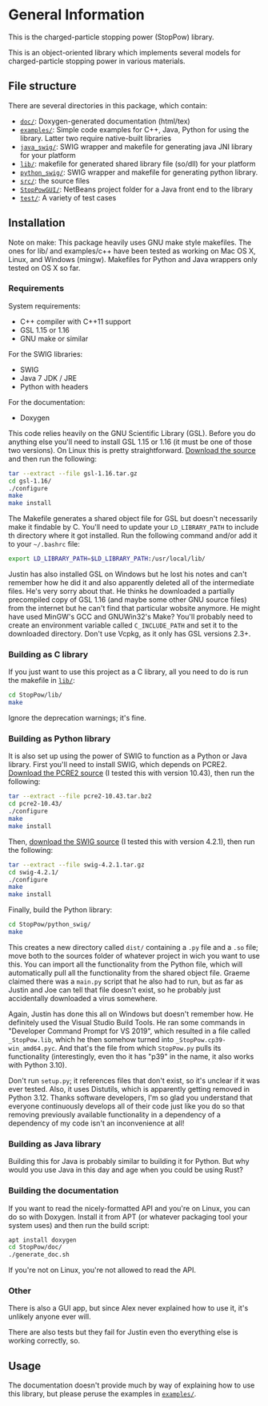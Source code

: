 General Information
===================

This is the charged-particle stopping power (StopPow) library.

This is an object-oriented library which implements several models
for charged-particle stopping power in various materials.

## File structure

There are several directories in this package, which contain:

- [`doc/`](doc/): Doxygen-generated documentation (html/tex)
- [`examples/`](examples/): Simple code examples for C++, Java, Python for using the library. Latter two require native-built libraries
- [`java_swig/`](java_swig/): SWIG wrapper and makefile for generating java JNI library for your platform
- [`lib/`](lib/): makefile for generated shared library file (so/dll) for your platform
- [`python_swig/`](python_swig/): SWIG wrapper and makefile for generating python library.
- [`src/`](src/): the source files
- [`StopPowGUI/`](StopPowGUI/): NetBeans project folder for a Java front end to the library
- [`test/`](test/): A variety of test cases

## Installation

Note on make:
This package heavily uses GNU make style makefiles.
The ones for lib/ and examples/c++ have been tested as working on Mac OS X, Linux, and Windows (mingw).
Makefiles for Python and Java wrappers only tested on OS X so far.

### Requirements

System requirements:
- C++ compiler with C++11 support
- GSL 1.15 or 1.16
- GNU make or similar

For the SWIG libraries:
- SWIG
- Java 7 JDK / JRE
- Python with headers

For the documentation:
- Doxygen

This code relies heavily on the GNU Scientific Library (GSL).
Before you do anything else you'll need to install GSL 1.15 or 1.16 (it must be one of those two versions).
On Linux this is pretty straightforward.
[Download the source](https://www.gnu.org/software/gsl/#downloading) and then run the following:
~~~bash
tar --extract --file gsl-1.16.tar.gz
cd gsl-1.16/
./configure
make
make install
~~~

The Makefile generates a shared object file for GSL but doesn't necessarily make it findable by C.
You'll need to update your `LD_LIBRARY_PATH` to include th directory where it got installed.
Run the following command and/or add it to your `~/.bashrc` file:
~~~bash
export LD_LIBRARY_PATH=$LD_LIBRARY_PATH:/usr/local/lib/
~~~

Justin has also installed GSL on Windows but he lost his notes and can't remember how he did it and also apparently deleted all of the intermediate files.
He's very sorry about that.
He thinks he downloaded a partially precompiled copy of GSL 1.16 (and maybe some other GNU source files) from the internet but he can't find that particular wobsite anymore.
He might have used MinGW's GCC and GNUWin32's Make?
You'll probably need to create an environment variable called `C_INCLUDE_PATH` and set it to the downloaded directory.
Don't use Vcpkg, as it only has GSL versions 2.3+.

### Building as C library

If you just want to use this project as a C library, all you need to do is run the makefile in [`lib/`](lib/):
~~~bash
cd StopPow/lib/
make
~~~

Ignore the deprecation warnings; it's fine.

### Building as Python library

It is also set up using the power of SWIG to function as a Python or Java library.
First you'll need to install SWIG, which depends on PCRE2.
[Download the PCRE2 source](https://github.com/PCRE2Project/pcre2/tags) (I tested this with version 10.43), then run the following:
~~~bash
tar --extract --file pcre2-10.43.tar.bz2
cd pcre2-10.43/
./configure
make
make install
~~~

Then, [download the SWIG source](https://www.swig.org/download.html) (I tested this with version 4.2.1), then run the following:
~~~bash
tar --extract --file swig-4.2.1.tar.gz
cd swig-4.2.1/
./configure
make
make install
~~~

Finally, build the Python library:
~~~bash
cd StopPow/python_swig/
make
~~~

This creates a new directory called `dist/` containing a `.py` file and a `.so` file; move both to the sources folder of whatever project in wich you want to use this.
You can import all the functionality from the Python file, which will automatically pull all the functionality from the shared object file.
Graeme claimed there was a `main.py` script that he also had to run, but as far as Justin and Joe can tell that file doesn't exist, so he probably just accidentally downloaded a virus somewhere.

Again, Justin has done this all on Windows but doesn't remember how.
He definitely used the Visual Studio Build Tools.
He ran some commands in "Developer Command Prompt for VS 2019", which resulted in a file called `_StopPow.lib`,
which he then somehow turned into `_StopPow.cp39-win_amd64.pyc`.
And that's the file from which `StopPow.py` pulls its functionality
(interestingly, even tho it has "p39" in the name, it also works with Python 3.10).

Don't run `setup.py`; it references files that don't exist, so it's unclear if it was ever tested.
Also, it uses Distutils, which is apparently getting removed in Python 3.12.
Thanks software developers, I'm so glad you understand that everyone continuously develops all of their code just like you do so that removing previously available functionality in a dependency of a dependency of my code isn't an inconvenience at all!

### Building as Java library

Building this for Java is probably similar to building it for Python.
But why would you use Java in this day and age when you could be using Rust?

### Building the documentation

If you want to read the nicely-formatted API and you're on Linux, you can do so with Doxygen.
Install it from APT (or whatever packaging tool your system uses) and then run the build script:
~~~bash
apt install doxygen
cd StopPow/doc/
./generate_doc.sh
~~~

If you're not on Linux, you're not allowed to read the API.

### Other

There is also a GUI app, but since Alex never explained how to use it, it's unlikely anyone ever will.

There are also tests but they fail for Justin even tho everything else is working correctly, so.

## Usage

The documentation doesn't provide much by way of explaining how to use this library, but please peruse the examples in [`examples/`](examples/).
